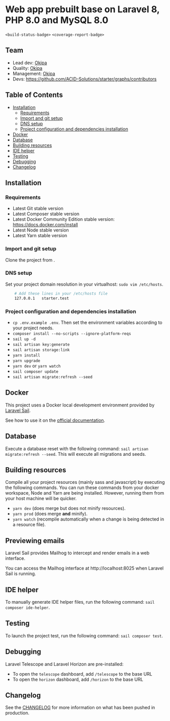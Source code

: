 <!-- ToDo: Search every `ToDo:` occurrence in starter and customize what needs to be -->
<!-- ToDo: Remove `spatie/laravel-translatable` package if your app is not multilingual -->
<!-- ToDo: Remove `codezero/laravel-localized-routes` package if your app is not multilingual -->
<!-- ToDo: Remove `codezero/laravel-unique-translation` package if your app is not multilingual -->
# Web app prebuilt base on Laravel 8, PHP 8.0 and MySQL 8.0

<!-- ToDo: replace by project badges -->
`<build-status-badge>` `<coverage-report-badge>`

## Team

<!-- ToDo: replace by project team members -->
* Lead dev: [Okipa](https://github.com/Okipa)
* Quality: [Okipa](https://github.com/Okipa)
* Management: [Okipa](https://github.com/Okipa)
* Devs: https://github.com/ACID-Solutions/starter/graphs/contributors

## Table of Contents

* [Installation](#installation)
  * [Requirements](#requirements)
  * [Import and git setup](#import-and-git-setup)
  * [DNS setup](#dns-setup)
  * [Project configuration and dependencies installation](#project-configuration-and-dependencies-installation)
* [Docker](#docker)
* [Database](#database)
* [Building resources](#building-resources)
* [IDE helper](#ide-helper)
* [Testing](#testing)
* [Debugging](#debugging)
* [Changelog](#changelog)

## Installation

### Requirements

* Latest Git stable version
* Latest Composer stable version
* Latest Docker Community Edition stable version: https://docs.docker.com/install
* Latest Node stable version
* Latest Yarn stable version

### Import and git setup

<!-- ToDo: set git repo URL -->
Clone the project from <project-repository-url>.

### DNS setup

Set your project domain resolution in your virtualhost: `sudo vim /etc/hosts`.

<!-- ToDo: Replace `starter.test` by your project local DNS -->
```sh
    # Add these lines in your /etc/hosts file
    127.0.0.1   starter.test
```

### Project configuration and dependencies installation

* `cp .env.example .env`. Then set the environment variables according to your project needs.
* `composer install --no-scripts --ignore-platform-reqs`
* `sail up -d`
* `sail artisan key:generate`
* `sail artisan storage:link`
* `yarn install`
* `yarn upgrade`
* `yarn dev` or `yarn watch`
* `sail composer update`
* `sail artisan migrate:refresh --seed`

## Docker

This project uses a Docker local development environment provided by [Laravel Sail](https://laravel.com/docs/sail).

See how to use it on the [official documentation](https://laravel.com/docs/sail#executing-sail-commands).

## Database

Execute a database reset with the following command: `sail artisan migrate:refresh --seed`. This will execute all migrations and seeds.

## Building resources

Compile all your project resources (mainly sass and javascript) by executing the following commands.
You can run these commands from your docker workspace, Node and Yarn are being installed. However, running them from your host machine will be quicker.

* `yarn dev` (does merge but does not minify resources).
* `yarn prod` (does merge **and** minify).
* `yarn watch` (recompile automatically when a change is being detected in a resource file).

## Previewing emails

Laravel Sail provides Mailhog to intercept and render emails in a web interface.

You can access the Mailhog interface at http://localhost:8025 when Laravel Sail is running.

## IDE helper

To manually generate IDE helper files, run the following command: `sail composer ide-helper`.

## Testing

To launch the project test, run the following command: `sail composer test`.

## Debugging

Laravel Telescope and Laravel Horizon are pre-installed:
* To open the `telescope` dashboard, add `/telescope` to the base URL
* To open the `horizon` dashboard, add `/horizon` to the base URL

## Changelog

See the [CHANGELOG](CHANGELOG.md) for more information on what has been pushed in production.
